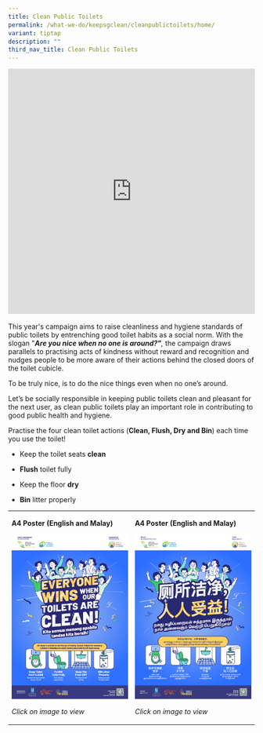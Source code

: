 ```yaml
---
title: Clean Public Toilets
permalink: /what-we-do/keepsgclean/cleanpublictoilets/home/
variant: tiptap
description: ""
third_nav_title: Clean Public Toilets
---
```

<div class="iframe-wrapper">
<iframe height="500" width="100%" allowfullscreen="true" frameborder="0" src="https://www.youtube.com/embed/aGgerZobzms"></iframe>
</div>
<p>This year's campaign aims to raise cleanliness and hygiene standards of
public toilets by entrenching good toilet habits&nbsp;as a social norm.
With the slogan "<strong><em>Are you nice when no one is around?"</em></strong><em>, </em>the
campaign draws parallels to practising acts of kindness without reward
and recognition and nudges people to be more aware of their actions behind
the closed doors of the toilet cubicle.</p>
<p>To be truly nice, is to do the nice things even when no one’s around.</p>
<p>Let’s be socially responsible&nbsp;in keeping public toilets clean and
pleasant for the next user, as clean public toilets play an important role
in contributing to good public health and hygiene.</p>
<p>Practise the four clean toilet actions (<strong>Clean, Flush, Dry and Bin</strong>)
each time you use the toilet!</p>
<ul data-tight="true" class="tight">
<li>
<p>Keep the toilet seats <strong>clean</strong>
</p>
</li>
<li>
<p><strong>Flush</strong> toilet fully</p>
</li>
<li>
<p>Keep the floor <strong>dry</strong>
</p>
</li>
<li>
<p><strong>Bin</strong> litter properly&nbsp;</p>
</li>
</ul>
<table style="minWidth: 50px">
<colgroup>
<col>
<col>
</colgroup>
<tbody>
<tr>
<td rowspan="1" colspan="1">
<p><strong>A4 Poster (English and Malay)</strong>
</p>
<div class="isomer-image-wrapper">
<img style="width: 100%" height="auto" width="100%" alt="" src="/images/01.png">
</div>
<p><em>Click on image to view</em>
</p>
</td>
<td rowspan="1" colspan="1">
<p><strong>A4 Poster (English and Malay)</strong>
</p>
<div class="isomer-image-wrapper">
<img style="width: 100%" height="auto" width="100%" alt="" src="/images/02.png">
</div>
<p><em>Click on image to view</em>
</p>
</td>
</tr>
</tbody>
</table>
<p></p>